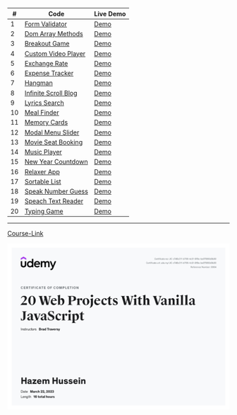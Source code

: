 | # | Code | Live Demo |
| --- | --- | --- |
| 1 | [Form Validator](./form-validator/) | [Demo](https://form-validator-v.netlify.app/) |
| 2 | [Dom Array Methods](./dom-array-methods/) | [Demo](https://dom-array-methods-v.netlify.app/) |
| 3 | [Breakout Game](./breakout-game/) | [Demo](https://breakout-game-v.netlify.app/) |
| 4 | [Custom Video Player](./custom-video-player/) | [Demo](https://custom-video-player-v.netlify.app/) |
| 5 | [Exchange Rate](./exchange-rate/) | [Demo](https://exchange-rate-v.netlify.app/) |
| 6 | [Expense Tracker](./expense-tracker/) | [Demo](https://expense-tracker-v.netlify.app/) |
| 7 | [Hangman](./hangman/) | [Demo](https://hangman-v.netlify.app/) |
| 8 | [Infinite Scroll Blog](./infinite_scroll_blog/) | [Demo](https://infinite-scroll-blog-v.netlify.app/) |
| 9 | [Lyrics Search](./lyrics-search/) | [Demo](https://lyrics-search-v.netlify.app/) |
| 10 | [Meal Finder](./meal-finder/) | [Demo](https://meal-finder-v.netlify.app/) |
| 11 | [Memory Cards](./memory-cards/) | [Demo](https://memory-cards-v.netlify.app/) |
| 12 | [Modal Menu Slider](./modal-menu-slider/) | [Demo](https://modal-menu-slider-v.netlify.app/) |
| 13 | [Movie Seat Booking](./movie-seat-booking/) | [Demo](https://movie-seat-booking-v.netlify.app/) |
| 14 | [Music Player](./music-player/) | [Demo](https://music-player-vjs01.netlify.app/) |
| 15 | [New Year Countdown](./new-year-countdown/) | [Demo](https://new-year-countdown-v.netlify.app/) |
| 16 | [Relaxer App](./relaxer-app/) | [Demo](https://relaxer-app-v.netlify.app/) |
| 17 | [Sortable List](./sortable-list/) | [Demo](https://sortable-list-v.netlify.app/) |
| 18 | [Speak Number Guess](./speak-number-guess/) | [Demo](https://speak-number-guess-v.netlify.app/) |
| 19 | [Speach Text Reader](./speech-text-reader/) | [Demo](https://speach-text-reader-v.netlify.app/) |
| 20 | [Typing Game](./typing-game/) | [Demo](https://typing-game-vjs.netlify.app/) |

---
[Course-Link](https://www.udemy.com/course/web-projects-with-vanilla-javascript/)<br>

![Certificate](./UC-c7d5c011-b766-4c91-8f9e-be07860d3b30_page-0001.jpg)